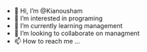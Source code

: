 - 👋 Hi, I’m @Kianousham
- 👀 I’m interested in programing
- 🌱 I’m currently learning management
- 💞️ I’m looking to collaborate on managment
- 📫 How to reach me ...

<!---
Kianousham/Kianousham is a ✨ special ✨ repository because its `README.md` (this file) appears on your GitHub profile.
You can click the Preview link to take a look at your changes.
--->

